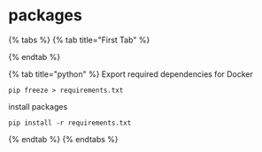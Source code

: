 # packages

{% tabs %}
{% tab title="First Tab" %}

{% endtab %}

{% tab title="python" %}
Export required dependencies for Docker

```text
pip freeze > requirements.txt
```

install packages

```text
pip install -r requirements.txt
```
{% endtab %}
{% endtabs %}

